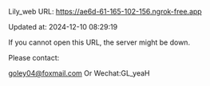 Lily_web URL: https://ae6d-61-165-102-156.ngrok-free.app

Updated at: 2024-12-10 08:29:19

If you cannot open this URL, the server might be down.

Please contact: 

goley04@foxmail.com Or Wechat:GL_yeaH